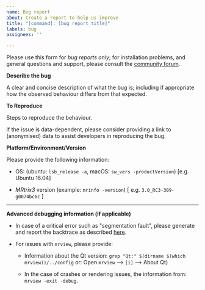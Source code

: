 ```yaml
---
name: Bug report
about: Create a report to help us improve
title: "[command]: [bug report title]"
labels: bug
assignees: ''

---
```


Please use this form for *bug reports only*; for installation problems, and general questions and support, please consult the [community forum](http://community.mrtrix.org/search?expanded=true).

**Describe the bug**

A clear and concise description of what the bug is; including if appropriate
how the observed behaviour differs from that expected.

**To Reproduce**

Steps to reproduce the behaviour.

If the issue is data-dependent, please consider providing a link to
(anonymised) data to assist developers in reproducing the bug.

**Platform/Environment/Version**

Please provide the following information:

-  OS: (ubuntu: `lsb_release -a`, macOS: `sw_vers -productVersion`) [e.g. Ubuntu 16.04]

-  *MRtrix3* version (example: `mrinfo -version`) [ e.g. `3.0_RC3-309-g0074bc6c` ]

---

**Advanced debugging information (if applicable)**

-  In case of a critical error such as "segmentation fault", please generate
   and report the backtrace as described [here](https://mrtrix.readthedocs.io/en/latest/troubleshooting/advanced_debugging.html).

- For issues with `mrview`, please provide:

   -  Information about the Qt version:
      `grep "Qt:" $(dirname $(which mrview))/../config`
      or:
      Open `mrview` --> `[i]` --> About Qt)

   -  In the case of crashes or rendering issues, the information from:
      `mrview -exit -debug`.
